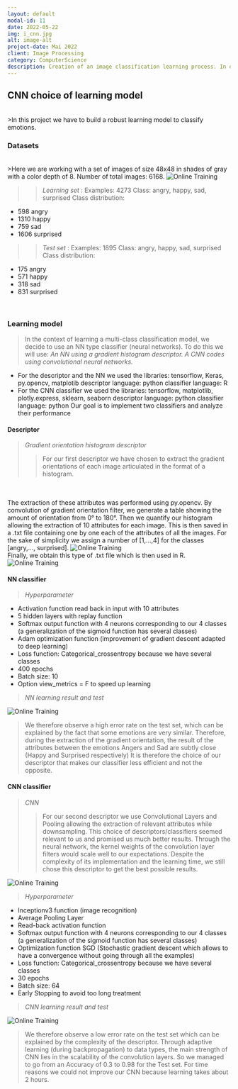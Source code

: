 ```yaml
---
layout: default
modal-id: 11
date: 2022-05-22
img: i_cnn.jpg
alt: image-alt
project-date: Mai 2022
client: Image Processing
category: ComputerScience
description: Creation of an image classification learning process. In our case, we decided to classify human faces according to their emotions.
---
```

## CNN choice of learning model
<br/>
>In this project we have to build a robust learning model to classify emotions.
<br/>

### Datasets
<br/>
>Here we are working with a set of images of size 48x48 in shades of gray with a color depth of 8.
Number of total images: 6168.
<img src = "{{ site.baseurl }}/img/portfolio/cnn_im.png " class = "img-responsive" alt = "Online Training">

>> _Learning set_ :
>> Examples: 4273
Class: angry, happy, sad, surprised
Class distribution:
- 598 angry
- 1310 happy
- 759 sad
- 1606 surprised<br/>

>>_Test set_ :
Examples: 1895
Class: angry, happy, sad, surprised
Class distribution:
- 175 angry
- 571 happy
- 318 sad
- 831 surprised
</br>

### Learning model
>In the context of learning a multi-class classification model, we decide to use an NN type classifier (neural networks).
To do this we will use:
_An NN using a gradient histogram descriptor._
_A CNN codes using convolutional neural networks._
- For the descriptor and the NN we used the libraries: tensorflow, Keras, py.opencv, matplotib
descriptor language: python
classifier language: R
- For the CNN classifier we used the libraries: tensorflow, matplotlib, plotly.express, sklearn, seaborn
descriptor language: python
classifier language: python
Our goal is to implement two classifiers and analyze their performance

#### Descriptor
>_Gradient orientation histogram descriptor_
>>For our first descriptor we have chosen to extract the gradient orientations of each image articulated in the format of a histogram.
<br/>
<br/>
The extraction of these attributes was performed using py.opencv. By convolution of gradient orientation filter, we generate a table showing the amount of orientation from 0° to 180°.
Then we quantify our histogram allowing the extraction of 10 attributes for each image. This is then saved in a .txt file containing one by one each of the attributes of all the images. For the sake of simplicity we assign a number of [1,...,4] for the classes [angry,..., surprised].
<img src = "{{ site.baseurl }}/img/portfolio/hog.png " class = "img-responsive" alt = "Online Training">

<br/>
Finally, we obtain this type of .txt file which is then used in R.
<img src = "{{ site.baseurl }}/img/portfolio/txt.png " class = "img-responsive" alt = "Online Training">

#### NN classifier
> _Hyperparameter_
- Activation function read back in input with 10 attributes
- 5 hidden layers with replay function
- Softmax output function with 4 neurons corresponding to our 4 classes (a generalization of the sigmoid function has several classes)
- Adam optimization function (improvement of gradient descent adapted to deep learning)
- Loss function: Categorical_crossentropy because we have several classes
- 400 epochs
- Batch size: 10
- Option view_metrics = F to speed up learning
>_NN learning result and test_
<img src = "{{ site.baseurl }}/img/portfolio/matrix_1.png " class = "img-responsive" alt = "Online Training">

>We therefore observe a high error rate on the test set, which can be explained by the fact that some emotions are very similar.
Therefore, during the extraction of the gradient orientation, the result of the attributes between the emotions Angers and Sad are subtly close (Happy and Surprised respectively)
It is therefore the choice of our descriptor that makes our classifier less efficient and not the opposite.

#### CNN classifier
> _CNN_
>>For our second descriptor we use Convolutional Layers and Pooling allowing the extraction of relevant attributes while downsampling.
This choice of descriptors/classifiers seemed relevant to us and promised us much better results. Through the neural network, the kernel weights of the convolution layer filters would scale well to our expectations.
Despite the complexity of its implementation and the learning time, we still chose this descriptor to get the best possible results.
<img src = "{{ site.baseurl }}/img/portfolio/CNN.png " class = "img-responsive" alt = "Online Training">

> _Hyperparameter_
- Inceptionv3 function (image recognition)
- Average Pooling Layer
- Read-back activation function
- Softmax output function with 4 neurons corresponding to our 4 classes (a generalization of the sigmoid function has several classes)
- Optimization function SGD (Stochastic gradient descent which allows to have a convergence without going through all the examples)
- Loss function: Categorical_crossentropy because we have several classes
- 30 epochs
- Batch size: 64
- Early Stopping to avoid too long treatment

>_CNN learning result and test_
<img src = "{{ site.baseurl }}/img/portfolio/matrix_2.png " class = "img-responsive" alt = "Online Training">

>We therefore observe a low error rate on the test set which can be explained by the complexity of the descriptor.
Through adaptive learning (during backpropagation) to data types, the main strength of CNN lies in the scalability of the convolution layers. So we managed to go from an Accuracy of 0.3 to 0.98 for the Test set.
For time reasons we could not improve our CNN because learning takes about 2 hours.



